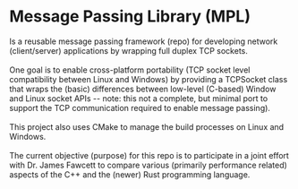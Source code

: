 # Message Passing Library (MPL) 
Is a reusable message passing framework (repo) for developing network (client/server) applications by wrapping full duplex TCP sockets.  <br> <br>
 One goal is to enable cross-platform portability (TCP socket level compatibility between Linux and Windows) by providing a TCPSocket class that wraps the (basic) differences between low-level (C-based) Window and Linux socket APIs  -- note: this not a complete, but minimal port to support the TCP communication required to enable message passing). <br> <br>
This project also uses CMake to manage the build processes on Linux and Windows.  <br> <br>
The current objective (purpose) for this repo is to participate in a joint effort with Dr. James Fawcett to compare various (primarily performance related) aspects of the C++ and the (newer) Rust programming language.    
